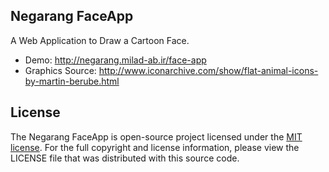 ## Negarang FaceApp
A Web Application to Draw a Cartoon Face.

- Demo: http://negarang.milad-ab.ir/face-app
- Graphics Source: http://www.iconarchive.com/show/flat-animal-icons-by-martin-berube.html

## License
The Negarang FaceApp is open-source project licensed under the [MIT license](https://opensource.org/licenses/MIT). For the full copyright and license information, please view the LICENSE file that was distributed with this source code.
